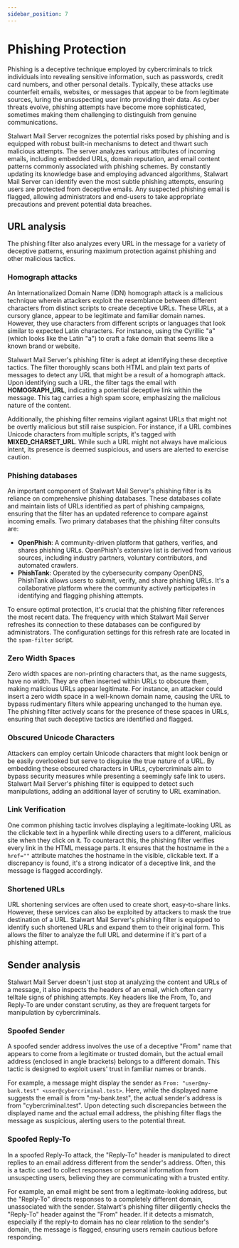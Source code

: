 ```yaml
---
sidebar_position: 7
---
```


# Phishing Protection

Phishing is a deceptive technique employed by cybercriminals to trick individuals into revealing sensitive information, such as passwords, credit card numbers, and other personal details. Typically, these attacks use counterfeit emails, websites, or messages that appear to be from legitimate sources, luring the unsuspecting user into providing their data. As cyber threats evolve, phishing attempts have become more sophisticated, sometimes making them challenging to distinguish from genuine communications.

Stalwart Mail Server recognizes the potential risks posed by phishing and is equipped with robust built-in mechanisms to detect and thwart such malicious attempts. The server analyzes various attributes of incoming emails, including embedded URLs, domain reputation, and email content patterns commonly associated with phishing schemes. By constantly updating its knowledge base and employing advanced algorithms, Stalwart Mail Server can identify even the most subtle phishing attempts, ensuring users are protected from deceptive emails. Any suspected phishing email is flagged, allowing administrators and end-users to take appropriate precautions and prevent potential data breaches.

## URL analysis

The phishing filter also analyzes every URL in the message for a variety of deceptive patterns, ensuring maximum protection against phishing and other malicious tactics.

### Homograph attacks

An Internationalized Domain Name (IDN) homograph attack is a malicious technique wherein attackers exploit the resemblance between different characters from distinct scripts to create deceptive URLs. These URLs, at a cursory glance, appear to be legitimate and familiar domain names. However, they use characters from different scripts or languages that look similar to expected Latin characters. For instance, using the Cyrillic "а" (which looks like the Latin "a") to craft a fake domain that seems like a known brand or website.

Stalwart Mail Server's phishing filter is adept at identifying these deceptive tactics. The filter thoroughly scans both HTML and plain text parts of messages to detect any URL that might be a result of a homograph attack. Upon identifying such a URL, the filter tags the email with **HOMOGRAPH_URL**, indicating a potential deceptive link within the message. This tag carries a high spam score, emphasizing the malicious nature of the content.

Additionally, the phishing filter remains vigilant against URLs that might not be overtly malicious but still raise suspicion. For instance, if a URL combines Unicode characters from multiple scripts, it's tagged with **MIXED_CHARSET_URL**. While such a URL might not always have malicious intent, its presence is deemed suspicious, and users are alerted to exercise caution.

### Phishing databases

An important component of Stalwart Mail Server's phishing filter is its reliance on comprehensive phishing databases. These databases collate and maintain lists of URLs identified as part of phishing campaigns, ensuring that the filter has an updated reference to compare against incoming emails. Two primary databases that the phishing filter consults are:

- **OpenPhish**: A community-driven platform that gathers, verifies, and shares phishing URLs. OpenPhish's extensive list is derived from various sources, including industry partners, voluntary contributors, and automated crawlers.
- **PhishTank**: Operated by the cybersecurity company OpenDNS, PhishTank allows users to submit, verify, and share phishing URLs. It's a collaborative platform where the community actively participates in identifying and flagging phishing attempts.

To ensure optimal protection, it's crucial that the phishing filter references the most recent data. The frequency with which Stalwart Mail Server refreshes its connection to these databases can be configured by administrators. The configuration settings for this refresh rate are located in the `spam-filter` script.

### Zero Width Spaces

Zero width spaces are non-printing characters that, as the name suggests, have no width. They are often inserted within URLs to obscure them, making malicious URLs appear legitimate. For instance, an attacker could insert a zero width space in a well-known domain name, causing the URL to bypass rudimentary filters while appearing unchanged to the human eye. The phishing filter actively scans for the presence of these spaces in URLs, ensuring that such deceptive tactics are identified and flagged.

### Obscured Unicode Characters

Attackers can employ certain Unicode characters that might look benign or be easily overlooked but serve to disguise the true nature of a URL. By embedding these obscured characters in URLs, cybercriminals aim to bypass security measures while presenting a seemingly safe link to users. Stalwart Mail Server's phishing filter is equipped to detect such manipulations, adding an additional layer of scrutiny to URL examination.

### Link Verification

One common phishing tactic involves displaying a legitimate-looking URL as the clickable text in a hyperlink while directing users to a different, malicious site when they click on it. To counteract this, the phishing filter verifies every link in the HTML message parts. It ensures that the hostname in the `a href=""` attribute matches the hostname in the visible, clickable text. If a discrepancy is found, it's a strong indicator of a deceptive link, and the message is flagged accordingly.

### Shortened URLs

URL shortening services are often used to create short, easy-to-share links. However, these services can also be exploited by attackers to mask the true destination of a URL. Stalwart Mail Server's phishing filter is equipped to identify such shortened URLs and expand them to their original form. This allows the filter to analyze the full URL and determine if it's part of a phishing attempt.

## Sender analysis

Stalwart Mail Server doesn't just stop at analyzing the content and URLs of a message, it also inspects the headers of an email, which often carry telltale signs of phishing attempts. Key headers like the From, To, and Reply-To are under constant scrutiny, as they are frequent targets for manipulation by cybercriminals.

### Spoofed Sender

A spoofed sender address involves the use of a deceptive "From" name that appears to come from a legitimate or trusted domain, but the actual email address (enclosed in angle brackets) belongs to a different domain. This tactic is designed to exploit users' trust in familiar names or brands.

For example, a message might display the sender as `From: "user@my-bank.test" <user@cybercriminal.test>`. Here, while the displayed name suggests the email is from "my-bank.test", the actual sender's address is from "cybercriminal.test". Upon detecting such discrepancies between the displayed name and the actual email address, the phishing filter flags the message as suspicious, alerting users to the potential threat.

### Spoofed Reply-To

In a spoofed Reply-To attack, the "Reply-To" header is manipulated to direct replies to an email address different from the sender's address. Often, this is a tactic used to collect responses or personal information from unsuspecting users, believing they are communicating with a trusted entity.

For example, an email might be sent from a legitimate-looking address, but the "Reply-To" directs responses to a completely different domain, unassociated with the sender. Stalwart's phishing filter diligently checks the "Reply-To" header against the "From" header. If it detects a mismatch, especially if the reply-to domain has no clear relation to the sender's domain, the message is flagged, ensuring users remain cautious before responding.

